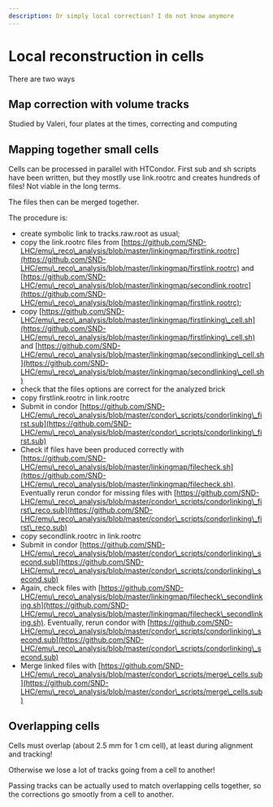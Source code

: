```yaml
---
description: Or simply local correction? I do not know anymore
---
```


# Local reconstruction in cells

There are two ways

## Map correction with volume tracks

Studied by Valeri, four plates at the times, correcting and computing

## Mapping together small cells

Cells can be processed in parallel with HTCondor. First sub and sh scripts have been written, but they mostlly use link.rootrc and creates hundreds of files! Not viable in the long terms.

The files then can be merged together.

The procedure is:

* create symbolic link to tracks.raw.root as usual;
* copy the link.rootrc files from [https://github.com/SND-LHC/emu\_reco\_analysis/blob/master/linkingmap/firstlink.rootrc](https://github.com/SND-LHC/emu\_reco\_analysis/blob/master/linkingmap/firstlink.rootrc) and [https://github.com/SND-LHC/emu\_reco\_analysis/blob/master/linkingmap/secondlink.rootrc](https://github.com/SND-LHC/emu\_reco\_analysis/blob/master/linkingmap/firstlink.rootrc);
* copy [https://github.com/SND-LHC/emu\_reco\_analysis/blob/master/linkingmap/firstlinking\_cell.sh](https://github.com/SND-LHC/emu\_reco\_analysis/blob/master/linkingmap/firstlinking\_cell.sh) and [https://github.com/SND-LHC/emu\_reco\_analysis/blob/master/linkingmap/secondlinking\_cell.sh](https://github.com/SND-LHC/emu\_reco\_analysis/blob/master/linkingmap/secondlinking\_cell.sh)
* check that the files options are correct for the analyzed brick
* copy firstlink.rootrc in link.rootrc&#x20;
* Submit in condor [https://github.com/SND-LHC/emu\_reco\_analysis/blob/master/condor\_scripts/condorlinking\_first.sub](https://github.com/SND-LHC/emu\_reco\_analysis/blob/master/condor\_scripts/condorlinking\_first.sub)
* Check if files have been produced correctly with [https://github.com/SND-LHC/emu\_reco\_analysis/blob/master/linkingmap/filecheck.sh](https://github.com/SND-LHC/emu\_reco\_analysis/blob/master/linkingmap/filecheck.sh). Eventually rerun condor for missing files with [https://github.com/SND-LHC/emu\_reco\_analysis/blob/master/condor\_scripts/condorlinking\_first\_reco.sub](https://github.com/SND-LHC/emu\_reco\_analysis/blob/master/condor\_scripts/condorlinking\_first\_reco.sub)
* copy secondlink.rootrc in link.rootrc
* Submit in condor [https://github.com/SND-LHC/emu\_reco\_analysis/blob/master/condor\_scripts/condorlinking\_second.sub](https://github.com/SND-LHC/emu\_reco\_analysis/blob/master/condor\_scripts/condorlinking\_second.sub)
* Again, check files with [https://github.com/SND-LHC/emu\_reco\_analysis/blob/master/linkingmap/filecheck\_secondlinking.sh](https://github.com/SND-LHC/emu\_reco\_analysis/blob/master/linkingmap/filecheck\_secondlinking.sh). Eventually, rerun condor with [https://github.com/SND-LHC/emu\_reco\_analysis/blob/master/condor\_scripts/condorlinking\_second.sub](https://github.com/SND-LHC/emu\_reco\_analysis/blob/master/condor\_scripts/condorlinking\_second.sub)
* Merge linked files with [https://github.com/SND-LHC/emu\_reco\_analysis/blob/master/condor\_scripts/merge\_cells.sub](https://github.com/SND-LHC/emu\_reco\_analysis/blob/master/condor\_scripts/merge\_cells.sub)

## Overlapping cells

Cells must overlap (about 2.5 mm for 1 cm cell), at least during alignment and tracking!

Otherwise we lose a lot of tracks going from a cell to another!

Passing tracks can be actually used to match overlapping cells together, so the corrections go smootly from a cell to another.
